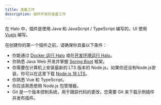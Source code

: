 ```yaml
---
title: 准备工作
description: 插件开发的准备工作
---
```


在 Halo 中，插件是使用 Java 和 JavaScript / TypeScript 编写的，UI 使用 [Vuejs](https://vuejs.org) 编写。

在创建你的第一个插件之前，请确保你具备以下条件：

- 你能通过 [Docker 运行 Halo](../../getting-started/install/docker) 或在[开发环境运行 Halo](../core/run.md)。
- 你熟悉 Java Web 开发并掌握 [Spring Boot](https://spring.io/projects/spring-boot/) 框架。
- 你需要在计算机上安装最新的 LTS 版本的 Node.js，如果你还没有Node.js安装，你可以在这里下载 [Node.js 18 LTS](https://nodejs.org/)。
- 你熟悉 Vue 和 TypeScript。
- 你应该熟悉使用 Node.js 包管理器。
- Git 是一个版本控制系统，用于跟踪代码的更改，您需要 Git 来下载示例插件并发布插件。
